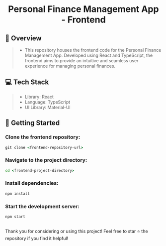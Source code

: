 <h1 align="center">Personal Finance Management App - Frontend</h1>

## 📝 Overview
> - This repository houses the frontend code for the Personal Finance Management App. Developed using React and TypeScript, the frontend aims to provide an intuitive and seamless user experience for managing personal finances.

## 💻 Tech Stack

> - Library: React
> - Language: TypeScript
> - UI Library: Material-UI 
  
## 🚀 Getting Started

### Clone the frontend repository: 
```cmd
git clone <frontend-repository-url>
```
### Navigate to the project directory: 
```cmd
cd <frontend-project-directory>
```
### Install dependencies: 
```cmd
npm install
```
### Start the development server: 
```cmd
npm start
```

##
Thank you for considering or using this project! Feel free to star ⭐ the repository if you find it helpful!
